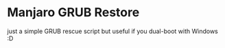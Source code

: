 # Manjaro GRUB Restore
just a simple GRUB rescue script but useful if you dual-boot with Windows :D
